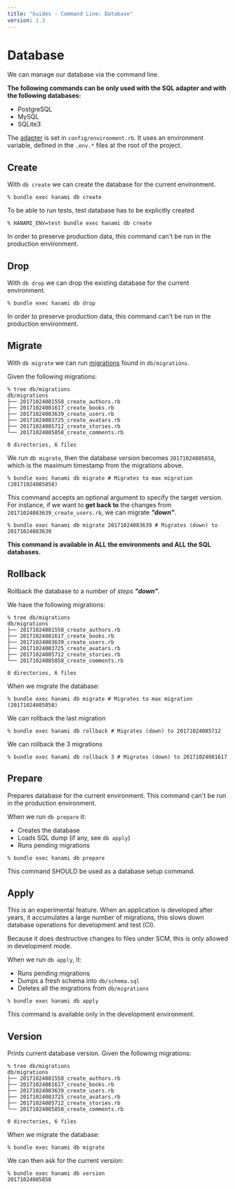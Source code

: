 ```yaml
---
title: "Guides - Command Line: Database"
version: 1.3
---
```


# Database

We can manage our database via the command line.

**The following commands can be only used with the SQL adapter and with the following databases:**

  * PostgreSQL
  * MySQL
  * SQLite3

The [adapter](guides/1.3/models/overview) is set in `config/environment.rb`.
It uses an environment variable, defined in the `.env.*` files at the root of the project.

## Create

With `db create` we can create the database for the current environment.

```shell
% bundle exec hanami db create
```

To be able to run tests, test database has to be explicitly created

```shell
% HANAMI_ENV=test bundle exec hanami db create
```

In order to preserve production data, this command can't be run in the production environment.

## Drop

With `db drop` we can drop the existing database for the current environment.

```shell
% bundle exec hanami db drop
```

In order to preserve production data, this command can't be run in the production environment.

## Migrate

With `db migrate` we can run [migrations](guides/1.3/migrations/overview) found in `db/migrations`.

Given the following migrations:

```shell
% tree db/migrations
db/migrations
├── 20171024081558_create_authors.rb
├── 20171024081617_create_books.rb
├── 20171024083639_create_users.rb
├── 20171024083725_create_avatars.rb
├── 20171024085712_create_stories.rb
└── 20171024085858_create_comments.rb

0 directories, 6 files
```

We run `db migrate`, then the database _version_ becomes `20171024085858`, which is the maximum timestamp from the migrations above.

```shell
% bundle exec hanami db migrate # Migrates to max migration (20171024085858)
```

This command accepts an optional argument to specify the target version.
For instance, if we want to **get back to** the changes from `20171024083639_create_users.rb`, we can migrate _**"down"**_.

```shell
% bundle exec hanami db migrate 20171024083639 # Migrates (down) to 20171024083639
```

**This command is available in ALL the environments and ALL the SQL databases.**

## Rollback

Rollback the database to a number of _steps_ _**"down"**_.

We have the following migrations:

```shell
% tree db/migrations
db/migrations
├── 20171024081558_create_authors.rb
├── 20171024081617_create_books.rb
├── 20171024083639_create_users.rb
├── 20171024083725_create_avatars.rb
├── 20171024085712_create_stories.rb
└── 20171024085858_create_comments.rb

0 directories, 6 files
```

When we migrate the database:

```shell
% bundle exec hanami db migrate # Migrates to max migration (20171024085858)
```

We can rollback the last migration

```shell
% bundle exec hanami db rollback # Migrates (down) to 20171024085712
```

We can rollback the 3 migrations

```shell
% bundle exec hanami db rollback 3 # Migrates (down) to 20171024081617
```

## Prepare

Prepares database for the current environment. This command can't be run in the production environment.

When we run `db prepare` it:

  * Creates the database
  * Loads SQL dump (if any, see `db apply`)
  * Runs pending migrations

```shell
% bundle exec hanami db prepare
```

This command SHOULD be used as a database setup command.

## Apply

This is an experimental feature.
When an application is developed after years, it accumulates a large number of migrations, this slows down database operations for development and test (CI).

Because it does destructive changes to files under SCM, this is only allowed in development mode.

When we run `db apply`, it:

  * Runs pending migrations
  * Dumps a fresh schema into `db/schema.sql`
  * Deletes all the migrations from `db/migrations`

```shell
% bundle exec hanami db apply
```

This command is available only in the development environment.

## Version

Prints current database version. Given the following migrations:

```shell
% tree db/migrations
db/migrations
├── 20171024081558_create_authors.rb
├── 20171024081617_create_books.rb
├── 20171024083639_create_users.rb
├── 20171024083725_create_avatars.rb
├── 20171024085712_create_stories.rb
└── 20171024085858_create_comments.rb

0 directories, 6 files
```

When we migrate the database:

```shell
% bundle exec hanami db migrate
```

We can then ask for the current version:

```shell
% bundle exec hanami db version
20171024085858
```

